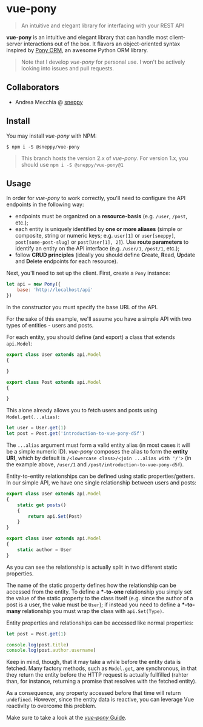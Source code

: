 # vue-pony

> An intuitive and elegant library for interfacing with your REST API

**vue-pony** is an intuitive and elegant library that can handle most client-server interactions out of the box. It flavors an object-oriented syntax inspired by [Pony ORM](https://ponyorm.org/), an awesome Python ORM library.

> Note that I develop _vue-pony_ for personal use. I won't be actively looking into issues and pull requests.

Collaborators
-------------

- Andrea Mecchia @ [sneppy](https://github.com/sneppy)

Install
-------

You may install _vue-pony_ with NPM:

```console
$ npm i -S @sneppy/vue-pony
```

> This branch hosts the version 2.x of _vue-pony_. For version 1.x, you should use `npm i -S @sneppy/vue-pony@1`

Usage
-----

In order for _vue-pony_ to work correctly, you'll need to configure the API endpoints in the following way:

- endpoints must be organized on a **resource-basis** (e.g. `/user`, `/post`, etc.);
- each entity is uniquely identified by **one or more aliases** (simple or composite, string or numeric keys; e.g. `user[1]` or `user[sneppy]`, `post[some-post-slug]` or `post[User[1], 2]`). Use **route parameters** to identify an entity on the API interface (e.g. `/user/1`, `/post/1`, etc.);
- follow **CRUD principles** (ideally you should define **C**reate, **R**ead, **U**pdate and **D**elete endpoints for each resource).

Next, you'll need to set up the client. First, create a `Pony` instance:

```javascript
let api = new Pony({
	base: 'http://localhost/api'
})
```

In the constructor you must specify the base URL of the API.

For the sake of this example, we'll assume you have a simple API with two types of entities - users and posts.

For each entity, you should define (and export) a class that extends `api.Model`:

```javascript
export class User extends api.Model
{

}

export class Post extends api.Model
{

}
```

This alone already allows you to fetch users and posts using `Model.get(...alias)`:

```javascript
let user = User.get(1)
let post = Post.get('introduction-to-vue-pony-d5f')
```

The `...alias` argument must form a valid entity alias (in most cases it will be a simple numeric ID). _vue-pony_ composes the alias to form the **entity URI**, which by default is `/<lowercase class>/<join ...alias with '/'>` (in the example above, `/user/1` and `/post/introduction-to-vue-pony-d5f`).

Entity-to-entity relationships can be defined using static properties/getters. In our simple API, we have one single relationship between users and posts:

```javascript
export class User extends api.Model
{
	static get posts()
	{
		return api.Set(Post)
	}
}

export class User extends api.Model
{
	static author = User
}
```

As you can see the relationship is actually split in two different static properties.

The name of the static property defines how the relationship can be accessed from the entity. To define a **\*-to-one** relationship you simply set the value of the static property to the class itself (e.g. since the author of a post is a user, the value must be `User`); if instead you need to define a **\*-to-many** relationship you must wrap the class with `api.Set(Type)`.

Entity properties and relationships can be accessed like normal properties:

```javascript
let post = Post.get(1)

console.log(post.title)
console.log(post.author.username)
```

Keep in mind, though, that it may take a while before the entity data is fetched. Many factory methods, such as `Model.get`, are synchronous, in that they return the entity before the HTTP request is actually fullfilled (rahter than, for instance, returning a promise that resolves with the fetched entity).

As a consequence, any property accessed before that time will return `undefined`. However, since the entity data is reactive, you can leverage Vue reactivity to overcome this problem.

Make sure to take a look at the [_vue-pony_ Guide](https://sneppy.github.io/vue-pony/).